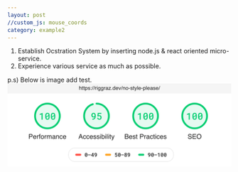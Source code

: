 ```yaml
---
layout: post
//custom_js: mouse_coords
category: example2
---
```


1. Establish Ocstration System by inserting node.js & react oriented micro-service.
2. Experience various service as much as possible.



p.s) Below is image add test.
<img src="/_screenshots/lighthouse-report.png" title="ImgTest"/>
